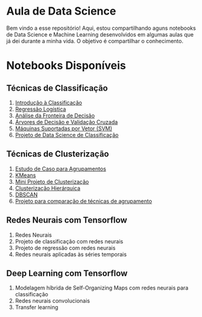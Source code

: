 # Aula de Data Science

Bem vindo a esse repositório! Aqui, estou compartilhando aguns notebooks de Data Science e Machine Learning desenvolvidos em algumas aulas que já dei durante a minha vida. O objetivo é compartilhar o conhecimento.

# Notebooks Disponíveis

## Técnicas de Classificação

1. [Introdução à Classificação](https://github.com/IAugustoMZ/aulasDataScience/blob/main/classificacao/1_introducao_classificacao.ipynb)
2. [Regressão Logística](https://github.com/IAugustoMZ/aulasDataScience/blob/main/classificacao/2_regressao_logistica.ipynb)
3. [Análise da Fronteira de Decisão](https://github.com/IAugustoMZ/aulasDataScience/blob/main/classificacao/3_analise_fronteira_decisao.ipynb)
4. [Árvores de Decisão e Validação Cruzada](https://github.com/IAugustoMZ/aulasDataScience/blob/main/classificacao/4_arvores_de_decisao_validacao_cruzada.ipynb)
5. [Máquinas Suportadas por Vetor (SVM)](https://github.com/IAugustoMZ/aulasDataScience/blob/main/classificacao/5_maquinas_suportadas_vetor.ipynb)
6. [Projeto de Data Science de Classificação](https://github.com/IAugustoMZ/aulasDataScience/blob/main/classificacao/projeto_data_science.ipynb)

## Técnicas de Clusterização

1. [Estudo de Caso para Agrupamentos](https://github.com/IAugustoMZ/aulasDataScience/blob/main/clusterizacao/1_estudo_caso_agrupamento.ipynb)
2. [KMeans](https://github.com/IAugustoMZ/aulasDataScience/blob/main/clusterizacao/2_KMeans.ipynb)
3. [Mini Projeto de Clusterização](https://github.com/IAugustoMZ/aulasDataScience/blob/main/clusterizacao/3_mini-projeto-clusterizacao.ipynb)
4. [Clusterização Hierárquica](https://github.com/IAugustoMZ/aulasDataScience/blob/main/clusterizacao/4_clusterizacao_hierarquica.ipynb)
5. [DBSCAN](https://github.com/IAugustoMZ/aulasDataScience/blob/main/clusterizacao/5_dbscan.ipynb)
6. [Projeto para comparação de técnicas de agrupamento](https://github.com/IAugustoMZ/aulasDataScience/blob/main/clusterizacao/6_projeto_comparacao_clusterizacao.ipynb)

## Redes Neurais com Tensorflow

1. Redes Neurais
2. Projeto de classificação com redes neurais
3. Projeto de regressão com redes neurais
4. Redes neurais aplicadas às séries temporais

## Deep Learning com Tensorflow

1. Modelagem híbrida de Self-Organizing Maps com redes neurais para classificação
2. Redes neurais convolucionais
3. Transfer learning